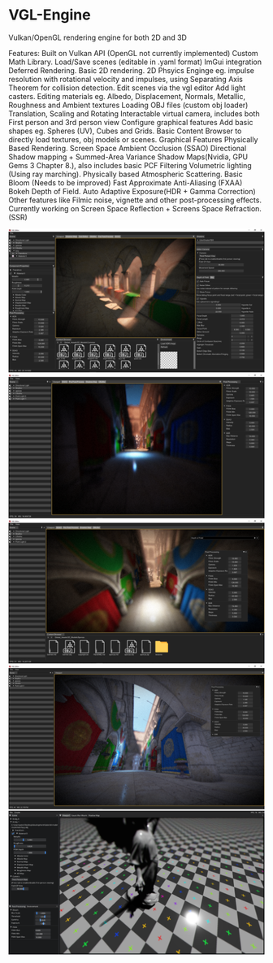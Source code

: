 # VGL-Engine
Vulkan/OpenGL rendering engine for both 2D and 3D

Features:
  Built on Vulkan API (OpenGL not currently implemented)
  Custom Math Library.
  Load/Save scenes (editable in .yaml format)
  ImGui integration
  Deferred Rendering.
  Basic 2D rendering.
  2D Phsyics Enginge eg. impulse resolution with rotational velocity and impulses, using Separating Axis Theorem for collision detection.
  Edit scenes via the vgl editor
    Add light casters.
    Editing materials eg. Albedo, Displacement, Normals, Metallic, Roughness and Ambient textures
    Loading OBJ files (custom obj loader)
    Translation, Scaling and Rotating
    Interactable virtual camera, includes both First person and 3rd person view
    Configure graphical features
    Add basic shapes eg. Spheres (UV), Cubes and Grids.
    Basic Content Browser to directly load textures, obj models or scenes.
  Graphical Features
    Physically Based Rendering.
    Screen Space Ambient Occlusion (SSAO)
    Directional Shadow mapping + Summed-Area Variance Shadow Maps(Nvidia, GPU Gems 3 Chapter 8.), also includes basic PCF Filtering
    Volumetric lighting (Using ray marching).
    Physically based Atmospheric Scattering.
    Basic Bloom (Needs to be improved)
    Fast Approximate Anti-Aliasing (FXAA)
    Bokeh Depth of Field.
    Auto Adaptive Exposure(HDR + Gamma Correction)
    Other features like Filmic noise, vignette and other post-processing effects.
    Currently working on Screen Space Reflection + Screens Space Refraction. (SSR)
  

![Alt text](https://github.com/PeterVondra/VGL/blob/main/images/Screenshot%20(174).png?raw=true)
![Alt text](https://github.com/PeterVondra/VGL/blob/main/images/Screenshot%20(179).png?raw=true)
![Alt text](https://github.com/PeterVondra/VGL/blob/main/images/Screenshot%20(183).png?raw=true)
![Alt text](https://github.com/PeterVondra/VGL/blob/main/images/Screenshot%20(185).png?raw=true)
![Alt text](https://github.com/PeterVondra/VGL/blob/main/images/Screenshot%20(84).png?raw=true)
